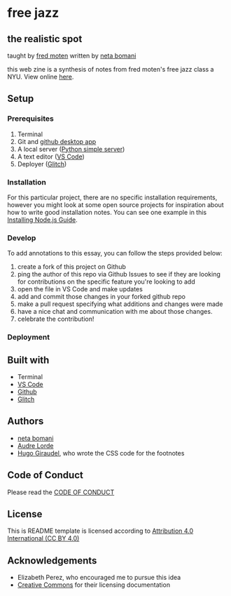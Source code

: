<!-- Every README should start with an H1 -->
# free jazz
## the realistic spot
taught by [fred moten](https://tisch.nyu.edu/about/directory/performance-studies/fred-moten)
written by [neta bomani](https://netabomani.com)

<!-- A one sentence description of the project or assignment -->
this web zine is a synthesis of notes from fred moten's free jazz class a NYU. 
View online [here](https://netanoir-free-jazz.glitch.me/).

<!-- It is essential to describe how to set up your project -->
## Setup

<!-- Any knowledge or tools you will need before hand -->
### Prerequisites

1. Terminal
2. Git and [github desktop app](https://desktop.github.com/)
3. A local server ([Python simple server](https://docs.python.org/2/library/simplehttpserver.html))
3. A text editor ([VS Code](https://code.visualstudio.com/))
4. Deployer ([Glitch](https://glitch.me))

<!-- any installation needs should be defined -->
### Installation

For this particular project, there are no specific installation requirements, however you might look at some open source projects for inspiration about how to write good installation notes. You can see one example in this [Installing Node.js Guide](../guides/installing-nodejs.md).

<!-- Write instructions on how to start working on your project -->
### Develop

To add annotations to this essay, you can follow the steps provided below:
1. create a fork of this project on Github
2. ping the author of this repo via Github Issues to see if they are looking for contributions on the specific feature you're looking to add
3. open the file in VS Code and make updates 
4. add and commit those changes in your forked github repo
5. make a pull request specifying what additions and changes were made
6. have a nice chat and communication with me about those changes. 
7. celebrate the contribution! 

<!-- Notes about the deployment -->
### Deployment

## Built with

* Terminal
* [VS Code](https://code.visualstudio.com/)
* [Github](https://github.com) 
* [Glitch](https://glitch.me)

## Authors

* [neta bomani](https://netabomani.com)
* [Audre Lorde](https://alp.org/about/audre)
* [Hugo Giraudel](https://codepen.io/SitePoint/pen/QbMgvY), who wrote the CSS code for the footnotes

## Code of Conduct

Please read the [CODE OF CONDUCT](https://www.mozilla.org/en-US/about/governance/policies/participation/) 

## License

This is README template is licensed according to [Attribution 4.0 International (CC BY 4.0) ](https://creativecommons.org/licenses/by/4.0/)

<!-- thank and reference all the things that made your project happen -->
## Acknowledgements

* Elizabeth Perez, who encouraged me to pursue this idea
* [Creative Commons](https://creativecommons.org/licenses/by/4.0/) for their licensing documentation
